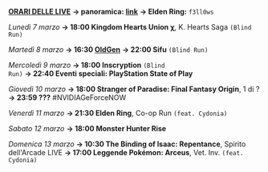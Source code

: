 <b><u>ORARI DELLE LIVE</u></b>
<b>→ panoramica: <a href="https://trello.com/b/iKwdSGf3/sabaku">link</a></b>
<b>→ Elden Ring:</b> <code>f3ll0ws</code>

<i>Lunedì 7 marzo</i>
<b>→ 18:00 Kingdom Hearts Union χ</b>, K. Hearts Saga <code>(Blind Run)</code>

<i>Martedì 8 marzo </i>
<b>→ 16:30 <a href="https://www.twitch.tv/oldgenproject">OldGen</a></b>
<b>→ 22:00 Sifu</b> <code>(Blind Run)</code>

<i>Mercoledì 9 marzo</i>
<b>→ 18:00 Inscryption</b> <code>(Blind Run)</code>
<b>→ 22:40 Eventi speciali: PlayStation State of Play</b> 

<i>Giovedì 10 marzo</i>
<b>→ 18:00 Stranger of Paradise: Final Fantasy Origin</b>, 1 di ?
<b>→ 23:59 ???</b> #NVIDIAGeForceNOW

<i>Venerdì 11 marzo</i>
<b>→ 21:30 Elden Ring</b>, Co-op Run <code>(feat. Cydonia)</code>

<i>Sabato 12 marzo</i>
<b>→ 18:00 Monster Hunter Rise</b>

<i>Domenica 13 marzo</i>
<b>→ 10:30 The Binding of Isaac: Repentance</b>, Spirito dell'Arcade LIVE
<b>→ 17:00 Leggende Pokémon: Arceus</b>, Vet. Inv. <code>(feat. Cydonia)</code>
